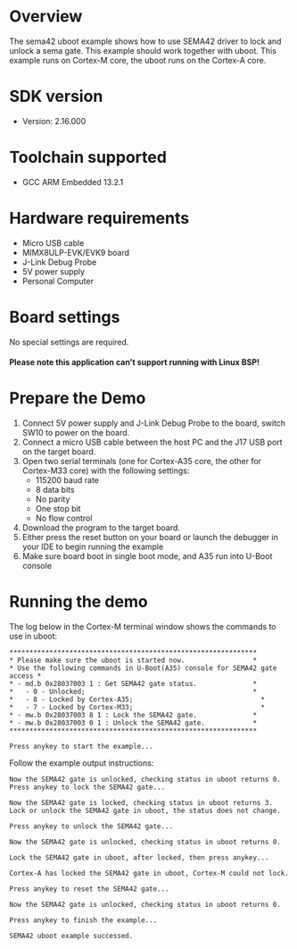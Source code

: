 Overview
========
The sema42 uboot example shows how to use SEMA42 driver to lock and unlock a sema gate.
This example should work together with uboot. This example runs on Cortex-M core,
the uboot runs on the Cortex-A core.

SDK version
===========
- Version: 2.16.000

Toolchain supported
===================
- GCC ARM Embedded  13.2.1

Hardware requirements
=====================
- Micro USB cable
- MIMX8ULP-EVK/EVK9 board
- J-Link Debug Probe
- 5V power supply
- Personal Computer

Board settings
==============
No special settings are required.

#### Please note this application can't support running with Linux BSP! ####

Prepare the Demo
================
1.  Connect 5V power supply and J-Link Debug Probe to the board, switch SW10 to power on the board.
2.  Connect a micro USB cable between the host PC and the J17 USB port on the target board.
3.  Open two serial terminals (one for Cortex-A35 core, the other for Cortex-M33 core) with the following settings:
    - 115200 baud rate
    - 8 data bits
    - No parity
    - One stop bit
    - No flow control
4.  Download the program to the target board.
5.  Either press the reset button on your board or launch the debugger in your IDE to begin running the example
6.  Make sure board boot in single boot mode, and A35 run into U-Boot console

Running the demo
================
The log below in the Cortex-M terminal window shows the commands to use in uboot:
~~~~~~~~~~~~~~~~~~~~~~~~~~~~~~~~~~~
**************************************************************
* Please make sure the uboot is started now.                 *
* Use the following commands in U-Boot(A35) console for SEMA42 gate access *
* - md.b 0x28037003 1 : Get SEMA42 gate status.              *
*   - 0 - Unlocked;                                          *
*   - 8 - Locked by Cortex-A35;                                *
*   - 7 - Locked by Cortex-M33;                                *
* - mw.b 0x28037003 8 1 : Lock the SEMA42 gate.              *
* - mw.b 0x28037003 0 1 : Unlock the SEMA42 gate.            *
**************************************************************

Press anykey to start the example...
~~~~~~~~~~~~~~~~~~~~~~~~~~~~~~~~~~~

Follow the example output instructions:

~~~~~~~~~~~~~~~~~~~~~~~~~~~~~~~~~~~
Now the SEMA42 gate is unlocked, checking status in uboot returns 0.
Press anykey to lock the SEMA42 gate...

Now the SEMA42 gate is locked, checking status in uboot returns 3.
Lock or unlock the SEMA42 gate in uboot, the status does not change.

Press anykey to unlock the SEMA42 gate...

Now the SEMA42 gate is unlocked, checking status in uboot returns 0.

Lock the SEMA42 gate in uboot, after locked, then press anykey...

Cortex-A has locked the SEMA42 gate in uboot, Cortex-M could not lock.

Press anykey to reset the SEMA42 gate...

Now the SEMA42 gate is unlocked, checking status in uboot returns 0.

Press anykey to finish the example...

SEMA42 uboot example successed.
~~~~~~~~~~~~~~~~~~~~~~~~~~~~~~~~~~~
